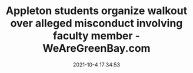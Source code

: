 ---
"title": "Appleton students organize walkout over alleged misconduct involving faculty member - WeAreGreenBay.com"
"date": "2021-10-4 17:34:53"
"feed_name": "GOOGLENEWSCONSTRUCTION"
"feed_website": "https://news.google.com/search?q=construction%2Bincident&hl=en-US&gl=US&ceid=US:en"
"feed_rss": "https://news.google.com/rss/search?q=construction%2Bincident&hl=en-US&gl=US&ceid=US:en"
"link": "https://www.wearegreenbay.com/news/local-news/appleton-students-organize-walkout-over-alleged-misconduct-involving-faculty-member/"
"source": "{'href': 'https://www.wearegreenbay.com', 'title': 'WeAreGreenBay.com'}"
"file": "_posts/2021-1-1-b76dcce0534b89937033ed5433dd24ae5f3078ca.md"
"accident": "0"
"drilling": "0"
"dead": "0"
"injured": "0"
"arrested": "0"
"place": "unknown place"
"where": "unknown site"
"causes": "unknown"
"place_uri": "unknown place"
---